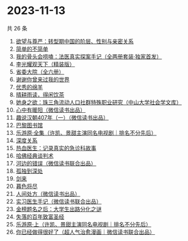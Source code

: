 # 2023-11-13

共 26 条

<!-- BEGIN WEREAD -->
<!-- 最后更新时间 2023-11-13 06:03:02 +0800 -->
1. [欲望与尊严：转型期中国的阶层、性别与亲密关系](https://weread.qq.com/web/bookDetail/94432d407191a1459445e45)
1. [简单的不简单](https://weread.qq.com/web/bookDetail/a0632380813ab848ag0104e3)
1. [我的骨头会唠嗑：法医真实探案手记（全两册套装·独家首发）](https://weread.qq.com/web/bookDetail/78c32920813ab8489g010346)
1. [李光耀观天下（精装版）](https://weread.qq.com/web/bookDetail/63c32e90813ab844ag014d47)
1. [省委大院（全六册）](https://weread.qq.com/web/bookDetail/a7a32450813ab81fag013705)
1. [谢谢你曾来过我的世界](https://weread.qq.com/web/bookDetail/be5322e0595fa5be522580d)
1. [优秀的绵羊](https://weread.qq.com/web/bookDetail/68532c205ccc3d685319c9a)
1. [晴耕雨读，得闲饮茶](https://weread.qq.com/web/bookDetail/e39320b0813ab8447g0133f8)
1. [她身之欲：珠三角流动人口社群特殊职业研究（中山大学社会学文库）](https://weread.qq.com/web/bookDetail/fbd32c20716928dbfbda720)
1. [心中有暖阳（微信读书出品）](https://weread.qq.com/web/bookDetail/c8132c10813ab84a8g01319d)
1. [趣说汉朝407年（一）（微信读书出品）](https://weread.qq.com/web/bookDetail/8c332580813ab8498g015f61)
1. [巴黎图书馆](https://weread.qq.com/web/bookDetail/a6032830813ab78beg010808)
1. [乐游原·全集（许凯、景甜主演同名电视剧｜排名不分先后）](https://weread.qq.com/web/bookDetail/34532160813ab846cg010875)
1. [深度关系](https://weread.qq.com/web/bookDetail/bb432f60813ab8444g014d61)
1. [热血医生：记录真实的急诊科故事](https://weread.qq.com/web/bookDetail/65b32030813ab6e2dg018dc1)
1. [哈佛经典谈判术](https://weread.qq.com/web/bookDetail/bf032c7072103ce5bf0568a)
1. [河边的错误（微信读书联合出品）](https://weread.qq.com/web/bookDetail/e7f32350813ab8475g0126a1)
1. [孤独到深处](https://weread.qq.com/web/bookDetail/93332dc0720562aa933667d)
1. [剑来](https://weread.qq.com/web/bookDetail/8e5326b07153adcf8e53d42)
1. [暮色将尽](https://weread.qq.com/web/bookDetail/43332d10813ab789bg0191c4)
1. [人间处方（微信读书出品）](https://weread.qq.com/web/bookDetail/85d32cd0813ab82e0g012433)
1. [实习医生手记（微信读书联合出品）](https://weread.qq.com/web/bookDetail/eb632d80813ab81b5g011784)
1. [金榜题名之后：大学生出路分化之谜](https://weread.qq.com/web/bookDetail/f0032f50813ab7e04g012a8d)
1. [失落的百年致富圣经](https://weread.qq.com/web/bookDetail/26b32fb0813ab82d9g0102b1)
1. [乐游原·上（许凯、景甜主演同名电视剧｜排名不分先后）](https://weread.qq.com/web/bookDetail/afa32a40813ab7da9g0161bf)
1. [你已经做得很好了（超人气治愈漫画｜微信读书联合出品）](https://weread.qq.com/web/bookDetail/e8832c50813ab8435g0152d5)
<!-- END WEREAD -->
